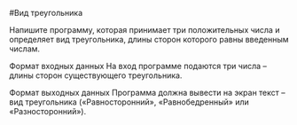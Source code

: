 #Вид треугольника

Напишите программу, которая принимает три положительных числа и определяет вид треугольника, длины сторон которого 
равны введенным числам.

Формат входных данных
На вход программе подаются три числа – длины сторон существующего треугольника.

Формат выходных данных
Программа должна вывести на экран текст – вид треугольника («Равносторонний», «Равнобедренный» или «Разносторонний»).